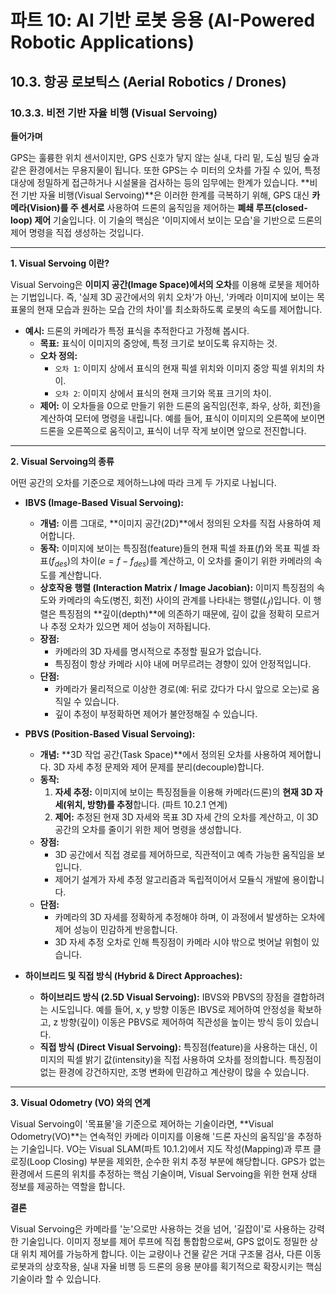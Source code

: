 # 파트 10: AI 기반 로봇 응용 (AI-Powered Robotic Applications)

## 10.3. 항공 로보틱스 (Aerial Robotics / Drones)

### 10.3.3. 비전 기반 자율 비행 (Visual Servoing)

**들어가며**

GPS는 훌륭한 위치 센서이지만, GPS 신호가 닿지 않는 실내, 다리 밑, 도심 빌딩 숲과 같은 환경에서는 무용지물이 됩니다. 또한 GPS는 수 미터의 오차를 가질 수 있어, 특정 대상에 정밀하게 접근하거나 시설물을 검사하는 등의 임무에는 한계가 있습니다. **비전 기반 자율 비행(Visual Servoing)**은 이러한 한계를 극복하기 위해, GPS 대신 **카메라(Vision)를 주 센서로** 사용하여 드론의 움직임을 제어하는 **폐쇄 루프(closed-loop) 제어** 기술입니다. 이 기술의 핵심은 '이미지에서 보이는 모습'을 기반으로 드론의 제어 명령을 직접 생성하는 것입니다.

---

**1. Visual Servoing 이란?**

Visual Servoing은 **이미지 공간(Image Space)에서의 오차**를 이용해 로봇을 제어하는 기법입니다. 즉, '실제 3D 공간에서의 위치 오차'가 아닌, '카메라 이미지에 보이는 목표물의 현재 모습과 원하는 모습 간의 차이'를 최소화하도록 로봇의 속도를 제어합니다.

- **예시:** 드론의 카메라가 특정 표식을 추적한다고 가정해 봅시다.
  - **목표:** 표식이 이미지의 중앙에, 특정 크기로 보이도록 유지하는 것.
  - **오차 정의:**
    - `오차 1`: 이미지 상에서 표식의 현재 픽셀 위치와 이미지 중앙 픽셀 위치의 차이.
    - `오차 2`: 이미지 상에서 표식의 현재 크기와 목표 크기의 차이.
  - **제어:** 이 오차들을 0으로 만들기 위한 드론의 움직임(전후, 좌우, 상하, 회전)을 계산하여 모터에 명령을 내립니다. 예를 들어, 표식이 이미지의 오른쪽에 보이면 드론을 오른쪽으로 움직이고, 표식이 너무 작게 보이면 앞으로 전진합니다.

---

**2. Visual Servoing의 종류**

어떤 공간의 오차를 기준으로 제어하느냐에 따라 크게 두 가지로 나뉩니다.

- **IBVS (Image-Based Visual Servoing):**
  - **개념:** 이름 그대로, **이미지 공간(2D)**에서 정의된 오차를 직접 사용하여 제어합니다.
  - **동작:** 이미지에 보이는 특징점(feature)들의 현재 픽셀 좌표($`f`$)와 목표 픽셀 좌표($`f_{des}`$)의 차이($`e = f - f_{des}`$)를 계산하고, 이 오차를 줄이기 위한 카메라의 속도를 계산합니다.
  - **상호작용 행렬 (Interaction Matrix / Image Jacobian):** 이미지 특징점의 속도와 카메라의 속도(병진, 회전) 사이의 관계를 나타내는 행렬($`L_f`$)입니다. 이 행렬은 특징점의 **깊이(depth)**에 의존하기 때문에, 깊이 값을 정확히 모르거나 추정 오차가 있으면 제어 성능이 저하됩니다.
  - **장점:**
    - 카메라의 3D 자세를 명시적으로 추정할 필요가 없습니다.
    - 특징점이 항상 카메라 시야 내에 머무르려는 경향이 있어 안정적입니다.
  - **단점:**
    - 카메라가 물리적으로 이상한 경로(예: 뒤로 갔다가 다시 앞으로 오는)로 움직일 수 있습니다.
    - 깊이 추정이 부정확하면 제어가 불안정해질 수 있습니다.

- **PBVS (Position-Based Visual Servoing):**
  - **개념:** **3D 작업 공간(Task Space)**에서 정의된 오차를 사용하여 제어합니다. 3D 자세 추정 문제와 제어 문제를 분리(decouple)합니다.
  - **동작:**
    1.  **자세 추정:** 이미지에 보이는 특징점들을 이용해 카메라(드론)의 **현재 3D 자세(위치, 방향)를 추정**합니다. (파트 10.2.1 연계)
    2.  **제어:** 추정된 현재 3D 자세와 목표 3D 자세 간의 오차를 계산하고, 이 3D 공간의 오차를 줄이기 위한 제어 명령을 생성합니다.
  - **장점:**
    - 3D 공간에서 직접 경로를 제어하므로, 직관적이고 예측 가능한 움직임을 보입니다.
    - 제어기 설계가 자세 추정 알고리즘과 독립적이어서 모듈식 개발에 용이합니다.
  - **단점:**
    - 카메라의 3D 자세를 정확하게 추정해야 하며, 이 과정에서 발생하는 오차에 제어 성능이 민감하게 반응합니다.
    - 3D 자세 추정 오차로 인해 특징점이 카메라 시야 밖으로 벗어날 위험이 있습니다.

- **하이브리드 및 직접 방식 (Hybrid & Direct Approaches):**
  - **하이브리드 방식 (2.5D Visual Servoing):** IBVS와 PBVS의 장점을 결합하려는 시도입니다. 예를 들어, x, y 방향 이동은 IBVS로 제어하여 안정성을 확보하고, z 방향(깊이) 이동은 PBVS로 제어하여 직관성을 높이는 방식 등이 있습니다.
  - **직접 방식 (Direct Visual Servoing):** 특징점(feature)을 사용하는 대신, 이미지의 픽셀 밝기 값(intensity)을 직접 사용하여 오차를 정의합니다. 특징점이 없는 환경에 강건하지만, 조명 변화에 민감하고 계산량이 많을 수 있습니다.

---

**3. Visual Odometry (VO) 와의 연계**

Visual Servoing이 '목표물'을 기준으로 제어하는 기술이라면, **Visual Odometry(VO)**는 연속적인 카메라 이미지를 이용해 '드론 자신의 움직임'을 추정하는 기술입니다. VO는 Visual SLAM(파트 10.1.2)에서 지도 작성(Mapping)과 루프 클로징(Loop Closing) 부분을 제외한, 순수한 위치 추정 부분에 해당합니다. GPS가 없는 환경에서 드론의 위치를 추정하는 핵심 기술이며, Visual Servoing을 위한 현재 상태 정보를 제공하는 역할을 합니다.

**결론**

Visual Servoing은 카메라를 '눈'으로만 사용하는 것을 넘어, '길잡이'로 사용하는 강력한 기술입니다. 이미지 정보를 제어 루프에 직접 통합함으로써, GPS 없이도 정밀한 상대 위치 제어를 가능하게 합니다. 이는 교량이나 건물 같은 거대 구조물 검사, 다른 이동 로봇과의 상호작용, 실내 자율 비행 등 드론의 응용 분야를 획기적으로 확장시키는 핵심 기술이라 할 수 있습니다.
